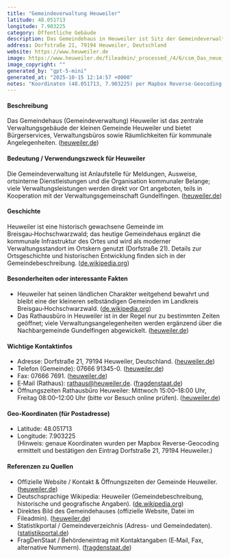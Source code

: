 ```yaml
---
title: "Gemeindeverwaltung Heuweiler"
latitude: 48.051713
longitude: 7.903225
category: Öffentliche Gebäude
description: Das Gemeindehaus in Heuweiler ist Sitz der Gemeindeverwaltung und Anlaufstelle für Bürgerservices.
address: Dorfstraße 21, 79194 Heuweiler, Deutschland
website: https://www.heuweiler.de
image: https://www.heuweiler.de/fileadmin/_processed_/4/6/csm_Das_neue_Gemeindehaus_c476eb2343.jpg
image_copyright: ""
generated_by: "gpt-5-mini"
generated_at: "2025-10-15 12:14:57 +0000"
notes: "Koordinaten (48.051713, 7.903225) per Mapbox Reverse-Geocoding ermittelt; Bild stammt von der offiziellen Website der Gemeinde Heuweiler (fileadmin). Kontakt- und Öffnungszeiten laut offizieller Gemeindeseite."
---
```


#### Beschreibung
Das Gemeindehaus (Gemeindeverwaltung) Heuweiler ist das zentrale Verwaltungsgebäude der kleinen Gemeinde Heuweiler und bietet Bürgerservices, Verwaltungsbüros sowie Räumlichkeiten für kommunale Angelegenheiten. ([heuweiler.de](https://www.heuweiler.de/buerger-rathaus/verwaltung/kontakt-oeffnungszeiten))

#### Bedeutung / Verwendungszweck für Heuweiler
Die Gemeindeverwaltung ist Anlaufstelle für Meldungen, Ausweise, ortsinterne Dienstleistungen und die Organisation kommunaler Belange; viele Verwaltungsleistungen werden direkt vor Ort angeboten, teils in Kooperation mit der Verwaltungsgemeinschaft Gundelfingen. ([heuweiler.de](https://www.heuweiler.de/buerger-rathaus/verwaltung/kontakt-oeffnungszeiten))

#### Geschichte
Heuweiler ist eine historisch gewachsene Gemeinde im Breisgau‑Hochschwarzwald; das heutige Gemeindehaus ergänzt die kommunale Infrastruktur des Ortes und wird als moderner Verwaltungsstandort im Ortskern genutzt (Dorfstraße 21). Details zur Ortsgeschichte und historischen Entwicklung finden sich in der Gemeindebeschreibung. ([de.wikipedia.org](https://de.wikipedia.org/wiki/Heuweiler?utm_source=openai))

#### Besonderheiten oder interessante Fakten
- Heuweiler hat seinen ländlichen Charakter weitgehend bewahrt und bleibt eine der kleineren selbständigen Gemeinden im Landkreis Breisgau‑Hochschwarzwald. ([de.wikipedia.org](https://de.wikipedia.org/wiki/Heuweiler?utm_source=openai))  
- Das Rathausbüro in Heuweiler ist in der Regel nur zu bestimmten Zeiten geöffnet; viele Verwaltungsangelegenheiten werden ergänzend über die Nachbargemeinde Gundelfingen abgewickelt. ([heuweiler.de](https://www.heuweiler.de/buerger-rathaus/verwaltung/kontakt-oeffnungszeiten))

#### Wichtige Kontaktinfos
- Adresse: Dorfstraße 21, 79194 Heuweiler, Deutschland. ([heuweiler.de](https://www.heuweiler.de/buerger-rathaus/verwaltung/kontakt-oeffnungszeiten))  
- Telefon (Gemeinde): 07666 91345-0. ([heuweiler.de](https://www.heuweiler.de/buerger-rathaus/verwaltung/kontakt-oeffnungszeiten))  
- Fax: 07666 7691. ([heuweiler.de](https://www.heuweiler.de/buerger-rathaus/verwaltung/kontakt-oeffnungszeiten))  
- E‑Mail (Rathaus): rathaus@heuweiler.de. ([fragdenstaat.de](https://fragdenstaat.de/behoerde/8310/gemeinde-heuweiler/?utm_source=openai))  
- Öffnungszeiten Rathausbüro Heuweiler: Mittwoch 15:00–18:00 Uhr, Freitag 08:00–12:00 Uhr (bitte vor Besuch online prüfen). ([heuweiler.de](https://www.heuweiler.de/buerger-rathaus/verwaltung/kontakt-oeffnungszeiten))

#### Geo-Koordinaten (für Postadresse)
- Latitude: 48.051713  
- Longitude: 7.903225  
(Hinweis: genaue Koordinaten wurden per Mapbox Reverse-Geocoding ermittelt und bestätigen den Eintrag Dorfstraße 21, 79194 Heuweiler.) 

#### Referenzen zu Quellen
- Offizielle Website / Kontakt & Öffnungszeiten der Gemeinde Heuweiler. ([heuweiler.de](https://www.heuweiler.de/buerger-rathaus/verwaltung/kontakt-oeffnungszeiten))  
- Deutschsprachige Wikipedia: Heuweiler (Gemeindebeschreibung, historische und geografische Angaben). ([de.wikipedia.org](https://de.wikipedia.org/wiki/Heuweiler?utm_source=openai))  
- Direktes Bild des Gemeindehauses (offizielle Website, Datei im Fileadmin). ([heuweiler.de](https://www.heuweiler.de/fileadmin/_processed_/4/6/csm_Das_neue_Gemeindehaus_c476eb2343.jpg))  
- Statistikportal / Gemeindeverzeichnis (Adress- und Gemeindedaten). ([statistikportal.de](https://www.statistikportal.de/de/gemeindeverzeichnis/08315051?utm_source=openai))  
- FragDenStaat / Behördeneintrag mit Kontaktangaben (E‑Mail, Fax, alternative Nummern). ([fragdenstaat.de](https://fragdenstaat.de/behoerde/8310/gemeinde-heuweiler/?utm_source=openai))